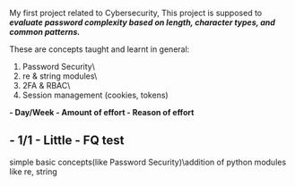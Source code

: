 My first project related to Cybersecurity, 
This project is supposed to ***evaluate password complexity based on length, character types, and common patterns.***

These are concepts taught and learnt in general:
1. Password Security\
2. re & string modules\
3. 2FA & RBAC\
4. Session management (cookies, tokens)


 __- Day/Week - Amount of effort - Reason of effort__

  ## - 1/1  - Little - FQ test
  simple basic concepts(like Password Security)\addition of python modules like re, string

  
